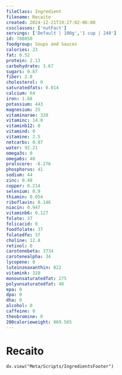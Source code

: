```yaml
---
fileClass: Ingredient
filename: Recaito
created: 2024-12-21T19:27:02-06:00
cssclasses: ['nutFact']
servings: ['Default | 100g','1 cup | 240']
id: 788850
foodgroup: Soups and Sauces
calories: 23
fat: 0.52
protein: 2.13
carbohydrate: 3.67
sugars: 0.87
fiber: 2.8
cholesterol: 0
saturatedfats: 0.014
calcium: 64
iron: 1.68
potassium: 443
magnesium: 25
vitaminarae: 320
vitaminc: 14.8
vitaminb12: 0
vitamind: 0
vitamine: 2.5
netcarbs: 0.87
water: 92.21
omega3s: 0
omega6s: 40
pralscore: -8.276
phosphorus: 41
sodium: 44
zinc: 0.48
copper: 0.214
selenium: 0.9
thiamin: 0.054
riboflavin: 0.146
niacin: 0.947
vitaminb6: 0.127
folate: 37
folicacid: 0
foodfolate: 37
folatedfe: 37
choline: 12.8
retinol: 0
carotenebeta: 3734
carotenealpha: 34
lycopene: 0
luteinzeaxanthin: 822
vitamink: 310
monounsaturatedfat: 275
polyunsaturatedfat: 40
epa: 0
dpa: 0
dha: 0
alcohol: 0
caffeine: 0
theobromine: 0
200calorieweight: 869.565
---
```


# Recaito

```dataviewjs
dv.view("Meta/Scripts/IngredientsFooter")
```